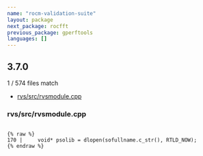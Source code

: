 ```yaml
---
name: "rocm-validation-suite"
layout: package
next_package: rocfft
previous_package: gperftools
languages: []
---
```

## 3.7.0
1 / 574 files match

 - [rvs/src/rvsmodule.cpp](#rvssrcrvsmodulecpp)

### rvs/src/rvsmodule.cpp

```

{% raw %}
170 |     void* psolib = dlopen(sofullname.c_str(), RTLD_NOW);
{% endraw %}

```